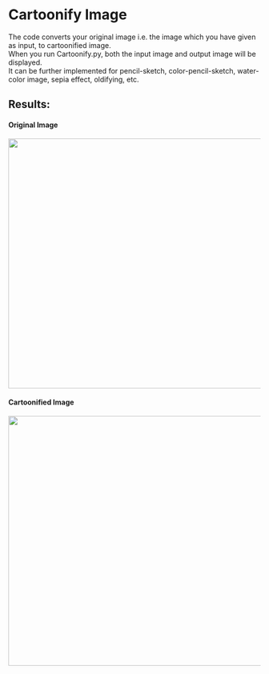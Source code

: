 <h1>Cartoonify Image</h1>

The code converts your original image i.e. the image which you have given as input, to cartoonified image.<br>
When you run Cartoonify.py, both the input image and output image will be displayed.<br>
It can be further implemented for pencil-sketch, color-pencil-sketch, water-color image, sepia effect, oldifying, etc.

<h2>Results:</h2>

<h4>Original Image</h4>
<p align="left">
<img src="/images/Original%20Image.PNG" width="600" height="500"/></p>

<h4>Cartoonified Image</h4>
<p align="left">
<img src="/images/Cartoonified%20Image.PNG" width="600" height="500"/></p>
